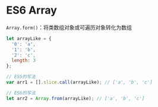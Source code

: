 # ES6 Array

`Array.form()`：将类数组对象或可遍历对象转化为数组

``` js
let arrayLike = {
  '0': 'a',
  '1': 'b',
  '2': 'c',
  length: 3
};

// ES5的写法
var arr1 = [].slice.call(arrayLike); // ['a', 'b', 'c']

// ES6的写法
let arr2 = Array.from(arrayLike); // ['a', 'b', 'c']
```
